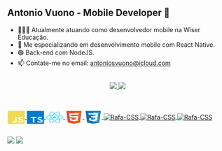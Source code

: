 
## Antonio Vuono - Mobile Developer 📱 


- 🧑🏾‍💻 Atualmente atuando como desenvolvedor mobile na Wiser Educação.
- 📱 Me especializando em desenvolvimento mobile com React Native.
- 🟢 Back-end com NodeJS.
- 📫 Contate-me no email: antoniosvuono@icloud.com

##

<div align="center">
  <a href="https://github.com/antoniovuono">
  <img height="180em" src="https://github-readme-stats.vercel.app/api?username=antoniovuono&show_icons=true&theme=radical&include_all_commits=true&count_private=true"/>
  <img height="180em" src="https://github-readme-stats.vercel.app/api/top-langs/?username=antoniovuono&layout=compact&langs_count=7&theme=radical"/>
</div>
  
##
  
<div style="display: inline_block"><br>
  <img align="center" alt="Rafa-Js" height="30" width="40" src="https://raw.githubusercontent.com/devicons/devicon/master/icons/javascript/javascript-plain.svg">
  <img align="center" alt="Rafa-Ts" height="30" width="40" src="https://raw.githubusercontent.com/devicons/devicon/master/icons/typescript/typescript-plain.svg">
  <img align="center" alt="Rafa-React" height="30" width="40" src="https://raw.githubusercontent.com/devicons/devicon/master/icons/react/react-original.svg">
  <img align="center" alt="Rafa-HTML" height="30" width="40" src="https://raw.githubusercontent.com/devicons/devicon/master/icons/html5/html5-original.svg">
  <img align="center" alt="Rafa-CSS" height="30" width="40" src="https://raw.githubusercontent.com/devicons/devicon/master/icons/css3/css3-original.svg">
  <img align="center" alt="Rafa-CSS" height="30" width="40" src="https://cdn.jsdelivr.net/gh/devicons/devicon/icons/nodejs/nodejs-original.svg">  
  <img align="center" alt="Rafa-CSS" height="30" width="40" src="https://cdn.jsdelivr.net/gh/devicons/devicon/icons/mysql/mysql-original-wordmark.svg"> 
   <img align="center" alt="Rafa-CSS" height="30" width="40" src="https://cdn.jsdelivr.net/gh/devicons/devicon/icons/docker/docker-plain-wordmark.svg"> 
</div>
  
  
##
 
<div> 
  <a href = "mailto:antoniosvuono@icloud.com"><img src="https://img.shields.io/badge/-Gmail-%23333?style=for-the-badge&logo=gmail&logoColor=white" target="_blank"></a>
  <a href="https://www.linkedin.com/in/antonio-sampaio-de-vuono-41350b1aa/" target="_blank"><img src="https://img.shields.io/badge/-LinkedIn-%230077B5?style=for-the-badge&logo=linkedin&logoColor=white" target="_blank"></a> 
  
</div>


